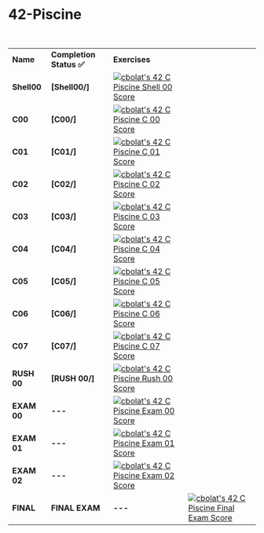 # 42-Piscine
<br>
<table>
 <tr>
  <td><b>Name</b></td>
  <td><b>Completion Status ✅</b></td>
  <td><b>Exercises</b></td>
 </tr>
 <tr>
  <td><b>Shell00</b></td>
  <td><b>[Shell00/]</b></td>
  <td><a href="https://github.com/JaeSeoKim/badge42"><img src="https://badge42.vercel.app/api/v2/cl98yj9fr00110gl4jaf8915e/project/2737083" alt="cbolat's 42 C Piscine Shell 00 Score" /></a></td>
 </tr>
 <tr>
  <td><b>C00</b></td>
  <td><b>[C00/]</b></td>
  <td><a href="https://github.com/JaeSeoKim/badge42"><img src="https://badge42.vercel.app/api/v2/cl98yj9fr00110gl4jaf8915e/project/2745854" alt="cbolat's 42 C Piscine C 00 Score" /></a></td>
 </tr>
  <tr>
  <td><b>C01</b></td>
  <td><b>[C01/]</b></td>
  <td><a href="https://github.com/JaeSeoKim/badge42"><img src="https://badge42.vercel.app/api/v2/cl98yj9fr00110gl4jaf8915e/project/2751641" alt="cbolat's 42 C Piscine C 01 Score" /></a></td>
 </tr>
  <tr>
  <td><b>C02</b></td>
  <td><b>[C02/]</b></td>
  <td><a href="https://github.com/JaeSeoKim/badge42"><img src="https://badge42.vercel.app/api/v2/cl98yj9fr00110gl4jaf8915e/project/2757323" alt="cbolat's 42 C Piscine C 02 Score" /></a></td>
 </tr>
   <tr>
  <td><b>C03</b></td>
  <td><b>[C03/]</b></td>
  <td><a href="https://github.com/JaeSeoKim/badge42"><img src="https://badge42.vercel.app/api/v2/cl98yj9fr00110gl4jaf8915e/project/2758758" alt="cbolat's 42 C Piscine C 03 Score" /></a></td>
 </tr>
   <tr>
  <td><b>C04</b></td>
  <td><b>[C04/]</b></td>
  <td><a href="https://github.com/JaeSeoKim/badge42"><img src="https://badge42.vercel.app/api/v2/cl98yj9fr00110gl4jaf8915e/project/2766051" alt="cbolat's 42 C Piscine C 04 Score" /></a></td>
 </tr>
   <tr>
  <td><b>C05</b></td>
  <td><b>[C05/]</b></td>
  <td><a href="https://github.com/JaeSeoKim/badge42"><img src="https://badge42.vercel.app/api/v2/cl98yj9fr00110gl4jaf8915e/project/2770083" alt="cbolat's 42 C Piscine C 05 Score" /></a></td>
 </tr>
   <tr>
  <td><b>C06</b></td>
  <td><b>[C06/]</b></td>
  <td><a href="https://github.com/JaeSeoKim/badge42"><img src="https://badge42.vercel.app/api/v2/cl98yj9fr00110gl4jaf8915e/project/2770084" alt="cbolat's 42 C Piscine C 06 Score" /></a></td>
 </tr>
  <tr>
  <td><b>C07</b></td>
  <td><b>[C07/]</b></td>
  <td><a href="https://github.com/JaeSeoKim/badge42"><img src="https://badge42.vercel.app/api/v2/cl98yj9fr00110gl4jaf8915e/project/2776087" alt="cbolat's 42 C Piscine C 07 Score" /></a></td>
 </tr>
   <tr>
  <td><b>RUSH 00</b></td>
  <td><b>[RUSH 00/]</b></td>
  <td><a href="https://github.com/JaeSeoKim/badge42"><img src="https://badge42.vercel.app/api/v2/cl98yj9fr00110gl4jaf8915e/project/2745852" alt="cbolat's 42 C Piscine Rush 00 Score" /></a></td>
 </tr>
    <tr>
  <td><b>EXAM 00</b></td>
  <td><b>---</b></td>
  <td><a href="https://github.com/JaeSeoKim/badge42"><img src="https://badge42.vercel.app/api/v2/cl98yj9fr00110gl4jaf8915e/project/2749781" alt="cbolat's 42 C Piscine Exam 00 Score" /></a></td>
 </tr>
     <tr>
  <td><b>EXAM 01</b></td>
  <td><b>---</b></td>
  <td><a href="https://github.com/JaeSeoKim/badge42"><img src="https://badge42.vercel.app/api/v2/cl98yj9fr00110gl4jaf8915e/project/2756459" alt="cbolat's 42 C Piscine Exam 01 Score" /></a></td>
 </tr>
     <tr>
  <td><b>EXAM 02</b></td>
  <td><b>---</b></td>
  <td><a href="https://github.com/JaeSeoKim/badge42"><img src="https://badge42.vercel.app/api/v2/cl98yj9fr00110gl4jaf8915e/project/2770288" alt="cbolat's 42 C Piscine Exam 02 Score" /></a></td>
 </tr>
     <tr>
  <td><b>FINAL</b></td>
  <td><b>FINAL EXAM</b></td>
  <td><b>---</b></td>
  <td><a href="https://github.com/JaeSeoKim/badge42"><img src="https://badge42.vercel.app/api/v2/cl98yj9fr00110gl4jaf8915e/project/2788462" alt="cbolat's 42 C Piscine Final Exam Score" /></a></td>
 </tr>
</table>
